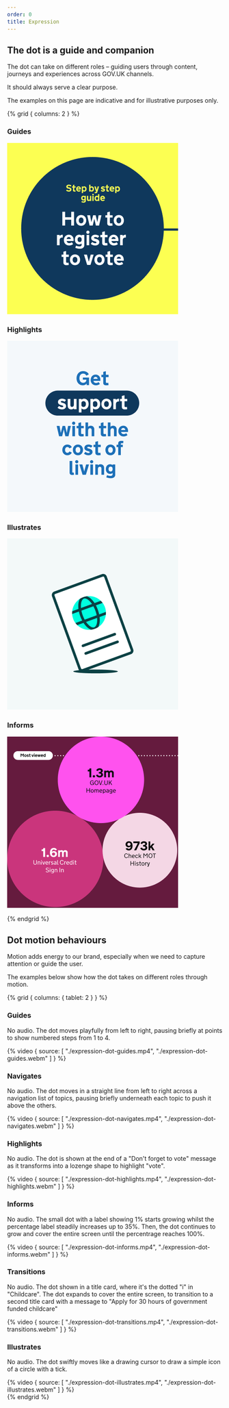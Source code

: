 ```yaml
---
order: 0
title: Expression
---
```


## The dot is a guide and companion

The dot can take on different roles – guiding users through content, journeys and experiences across GOV.UK channels.

It should always serve a clear purpose.

<div class="inset">
    <p class="govuk-body">The examples on this page are indicative and for illustrative purposes only.</p>
</div>

{% grid { columns: 2 } %}

<div>

### Guides

![A chart showing some statistics presented within circles.](./expression-guides.png)

</div>
<div>

### Highlights

![A title graphic for 'Get support with the cost of living'. "Support" is in a lozenge-shaped highlight.](./expression-highlights.png)

</div>
<div>

### Illustrates

![A graphic of a passport cover showing a globe that resembles the dot.](./expression-illustrates.png)

</div>
<div>

### Informs

![A title graphic for a 'Step by step guide' called 'How to register to vote'](./expression-informs.png)

</div>
{% endgrid %}

## Dot motion behaviours

Motion adds energy to our brand, especially when we need to capture attention or guide the user.

The examples below show how the dot takes on different roles through motion.

{% grid { columns: { tablet: 2 } } %}

<div class="app-top-border">

### Guides

No audio. The dot moves playfully from left to right, pausing briefly at points to show numbered steps from 1 to 4.

</div>
<div>
{% video { source: [
    "./expression-dot-guides.mp4",
    "./expression-dot-guides.webm"
] } %}
</div>
<div class="app-top-border">

### Navigates

No audio. The dot moves in a straight line from left to right across a navigation list of topics, pausing briefly underneath each topic to push it above the others.

</div>
<div>
{% video { source: [
    "./expression-dot-navigates.mp4",
    "./expression-dot-navigates.webm"
] } %}
</div>
<div class="app-top-border">

### Highlights

No audio. The dot is shown at the end of a "Don't forget to vote" message as it transforms into a lozenge shape to highlight "vote".

</div>
<div>
{% video { source: [
    "./expression-dot-highlights.mp4",
    "./expression-dot-highlights.webm"
] } %}
</div>
<div class="app-top-border">

### Informs

No audio. The small dot with a label showing 1% starts growing whilst the percentage label steadily increases up to 35%. Then, the dot continues to grow and cover the entire screen until the percentrage reaches 100%.

</div>
<div>
{% video { source: [
    "./expression-dot-informs.mp4",
    "./expression-dot-informs.webm"
] } %}
</div>
<div class="app-top-border">

### Transitions

No audio. The dot shown in a title card, where it's the dotted "i" in "Childcare". The dot expands to cover the entire screen, to transition to a second title card with a message to "Apply for 30 hours of government funded childcare"

</div>
<div>
{% video { source: [
    "./expression-dot-transitions.mp4",
    "./expression-dot-transitions.webm"
] } %}
</div>
<div class="app-top-border">

### Illustrates

No audio. The dot swiftly moves like a drawing cursor to draw a simple icon of a circle with a tick.

</div>
<div>
{% video { source: [
    "./expression-dot-illustrates.mp4",
    "./expression-dot-illustrates.webm"
] } %}
</div>
{% endgrid %}
